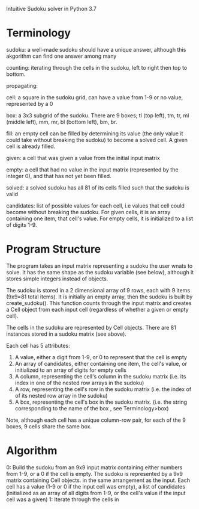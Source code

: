 Intuitive Sudoku solver in Python 3.7

<h1>Terminology</h1>

sudoku: a well-made sudoku should have a unique answer, although this akgorithm can find one answer among many

counting: iterating through the cells in the sudoku, left to right then top to bottom.

propagating: 

cell: a square in the sudoku grid, can have a value from 1-9 or no value, represented by a 0

box: a 3x3 subgrid of the sudoku. There are 9 boxes; tl (top left), tm, tr, ml (middle left), mm, mr, bl (bottom left), bm, br.

fill: an empty cell can be filled by determining its value (the only value it could take without breaking the sudoku) to become a solved cell. A given cell is already filled.

given: a cell that was given a value from the initial input matrix

empty: a cell that had no value in the input matrix (represented by the integer 0), and that has not yet been filled.

solved: a solved sudoku has all 81 of its cells filled such that the sudoku is valid

candidates: list of possible values for each cell, i.e values that cell could become without breaking the sudoku.
For given cells, it is an array containing one item, that cell's value. For empty cells, it is initialized to a list of digits 1-9.

<h1>Program Structure</h1>

The program takes an input matrix representing a sudoku the user wnats to solve. It has the same shape as the sudoku variable (see below), although it stores simple integers instead of objects.

The sudoku is stored in a 2 dimensional array of 9 rows, each with 9 items (9x9=81 total items). It is initially an empty array, then the sudoku is built by create_sudoku(). This function counts through the input matrix and creates a Cell object from each input cell (regardless of whether a given or empty cell). 

The cells in the sudoku are represented by Cell objects. There are 81 instances stored in a sudoku matrix (see above).

Each cell has 5 attributes:
1. A value, either a digit from 1-9, or 0 to represent that the cell is empty
2. An array of candidates, either containing one item, the cell's value, or initialized to an array of digits for empty cells
3. A column, representing the cell's column in the sudoku matrix (i.e. its index in one of the nested row arrays in the sudoku)
4. A row, representing the cell's row in the sudoku matrix (i.e. the index of of its nested row array in the sudoku)
5. A box, representing the cell's box in the sudoku matrix. (i.e. the string corresponding to the name of the box , see Terminology>box)

Note, although each cell has a unique column-row pair, for each of the 9 boxes, 9 cells share the same box.

<h1>Algorithm</h1>

0: Build the sudoku from an 9x9 input matrix containing either numbers from 1-9, or a 0 if the cell is empty. 
The sudoku is represented by a 9x9 matrix containing Cell objects. in the same arrangement as the input.
Each cell has a value (1-9 or 0 if the input cell was empty), a list of candidates (initialized as an array of all digits from 1-9, or the cell's value if the input cell was a given)
1: Iterate through the cells in
